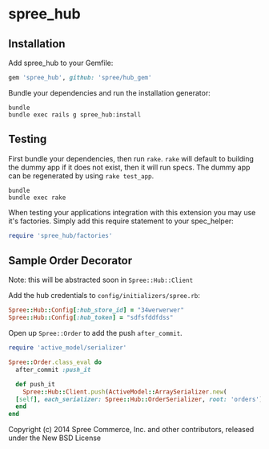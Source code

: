 spree_hub
========


Installation
------------

Add spree_hub to your Gemfile:

```ruby
gem 'spree_hub', github: 'spree/hub_gem'
```

Bundle your dependencies and run the installation generator:

```shell
bundle
bundle exec rails g spree_hub:install
```

Testing
-------

First bundle your dependencies, then run `rake`. `rake` will default to building the dummy app if it does not exist, then it will run specs. The dummy app can be regenerated by using `rake test_app`.

```shell
bundle
bundle exec rake
```

When testing your applications integration with this extension you may use it's factories.
Simply add this require statement to your spec_helper:

```ruby
require 'spree_hub/factories'
```

Sample Order Decorator
----------------------

Note: this will be abstracted soon in `Spree::Hub::Client`

Add the hub credentials to `config/initializers/spree.rb`:

```ruby
Spree::Hub::Config[:hub_store_id] = "34werwerwer"
Spree::Hub::Config[:hub_token] = "sdfsfddfdss"

```

Open up `Spree::Order` to add the push `after_commit`.

```ruby
require 'active_model/serializer'

Spree::Order.class_eval do
  after_commit :push_it

  def push_it
    Spree::Hub::Client.push(ActiveModel::ArraySerializer.new(
  [self], each_serializer: Spree::Hub::OrderSerializer, root: 'orders').to_json)
  end
end
```

Copyright (c) 2014 Spree Commerce, Inc. and other contributors, released under the New BSD License
